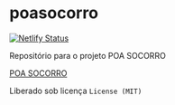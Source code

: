 poasocorro
==========
[![Netlify Status](https://api.netlify.com/api/v1/badges/d2131422-f1b0-425e-b29c-6cfcb16d0413/deploy-status)](https://app.netlify.com/sites/brave-mclean-8f4f1d/deploys)

Repositório para o projeto POA SOCORRO 

<a href="https://poasocorro.com.br/" target="_blank">POA SOCORRO</a>



Liberado sob licença `License (MIT)`
